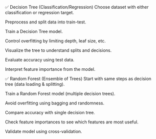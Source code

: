 ✅ Decision Tree (Classification/Regression)
Choose dataset with either classification or regression target.

Preprocess and split data into train-test.

Train a Decision Tree model.

Control overfitting by limiting depth, leaf size, etc.

Visualize the tree to understand splits and decisions.

Evaluate accuracy using test data.

Interpret feature importance from the model.

✅ Random Forest (Ensemble of Trees)
Start with same steps as decision tree (data loading & splitting).

Train a Random Forest model (multiple decision trees).

Avoid overfitting using bagging and randomness.

Compare accuracy with single decision tree.

Check feature importances to see which features are most useful.

Validate model using cross-validation.
